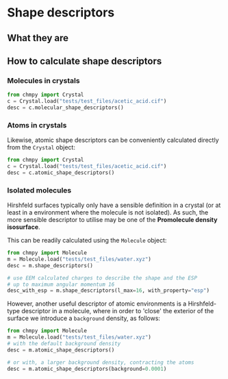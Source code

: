 # Shape descriptors

## What they are


## How to calculate shape descriptors

### Molecules in crystals

``` python
from chmpy import Crystal
c = Crystal.load("tests/test_files/acetic_acid.cif")
desc = c.molecular_shape_descriptors()
```

### Atoms in crystals
Likewise, atomic shape descriptors can be conveniently
calculated directly from the `Crystal` object:

``` python
from chmpy import Crystal
c = Crystal.load("tests/test_files/acetic_acid.cif")
desc = c.atomic_shape_descriptors()
```

### Isolated molecules

Hirshfeld surfaces typically only have a sensible definition
in a crystal (or at least in a environment where the molecule
is not isolated). As such, the more sensible descriptor to
utilise may be one of the **Promolecule density isosurface**.

This can be readily calculated using the `Molecule` object:

``` python
from chmpy import Molecule
m = Molecule.load("tests/test_files/water.xyz")
desc = m.shape_descriptors()

# use EEM calculated charges to describe the shape and the ESP
# up to maximum angular momentum 16
desc_with_esp = m.shape_descriptors(l_max=16, with_property="esp")
```

However, another useful descriptor of atomic environments
is a Hirshfeld-type descriptor in a molecule, where in order to
'close' the exterior of the surface we introduce a `background`
density, as follows:

``` python
from chmpy import Molecule
m = Molecule.load("tests/test_files/water.xyz")
# with the default background density
desc = m.atomic_shape_descriptors()

# or with, a larger background density, contracting the atoms
desc = m.atomic_shape_descriptors(background=0.0001)
```
